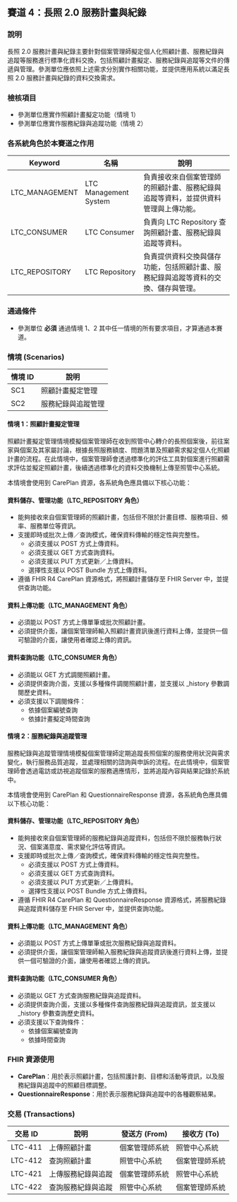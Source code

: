 ## 賽道 4：長照 2.0 服務計畫與紀錄

### 說明

長照 2.0 服務計畫與紀錄主要針對個案管理師擬定個人化照顧計畫、服務紀錄與追蹤等服務進行標準化資料交換，包括照顧計畫擬定、服務紀錄與追蹤等文件的傳遞與管理。參測單位應依照上述需求分別實作相關功能，並提供應用系統以滿足長照 2.0 服務計畫與紀錄的資料交換需求。

### 檢核項目

- 參測單位應實作照顧計畫擬定功能（情境 1）
- 參測單位應實作服務紀錄與追蹤功能（情境 2）

### 各系統角色於本賽道之作用

| Keyword | 名稱 | 說明 |
|---|---|---|
| LTC_MANAGEMENT | LTC Management System | 負責接收來自個案管理師的照顧計畫、服務紀錄與追蹤等資料，並提供資料管理與上傳功能。 |
| LTC_CONSUMER | LTC Consumer | 負責向 LTC Repository 查詢照顧計畫、服務紀錄與追蹤等資料。 |
| LTC_REPOSITORY | LTC Repository | 負責提供資料交換與儲存功能，包括照顧計畫、服務紀錄與追蹤等資料的交換、儲存與管理。 |

### 通過條件

- 參測單位 **必須** 通過情境 1、2 其中任一情境的所有要求項目，才算通過本賽道。

### 情境 (Scenarios)

| 情境 ID | 說明
|---|---|
| SC1 | 照顧計畫擬定管理
| SC2 | 服務紀錄與追蹤管理

#### 情境 1：照顧計畫擬定管理

照顧計畫擬定管理情境模擬個案管理師在收到照管中心轉介的長照個案後，前往案家與個案及其家屬討論，根據長照服務額度、問題清單及照顧需求擬定個人化照顧計畫的流程。在此情境中，個案管理師會透過標準化的評估工具對個案進行照顧需求評估並擬定照顧計畫，後續透過標準化的資料交換機制上傳至照管中心系統。

本情境會使用到 CarePlan 資源，各系統角色應具備以下核心功能：

#### 資料儲存、管理功能（LTC_REPOSITORY 角色）

- 能夠接收來自個案管理師的照顧計畫，包括但不限於計畫目標、服務項目、頻率、服務單位等資訊。
- 支援即時或批次上傳／查詢模式，確保資料傳輸的穩定性與完整性。
  - 必須支援以 POST 方式上傳資料。
  - 必須支援以 GET 方式查詢資料。
  - 必須支援以 PUT 方式更新／上傳資料。
  - 選擇性支援以 POST Bundle 方式上傳資料。
- 遵循 FHIR R4 CarePlan 資源格式，將照顧計畫儲存至 FHIR Server 中，並提供查詢功能。

#### 資料上傳功能（LTC_MANAGEMENT 角色）

- 必須能以 POST 方式上傳單筆或批次照顧計畫。
- 必須提供介面，讓個案管理師輸入照顧計畫資訊後進行資料上傳，並提供一個可驗證的介面，讓使用者確認上傳的資訊。

#### 資料查詢功能（LTC_CONSUMER 角色）

- 必須能以 GET 方式調閱照顧計畫。
- 必須提供查詢介面，支援以多種條件調閱照顧計畫，並支援以 _history 參數調閱歷史資料。
- 必須支援以下調閱條件：
  - 依據個案編號查詢
  - 依據計畫擬定時間查詢

#### 情境 2：服務紀錄與追蹤管理

服務紀錄與追蹤管理情境模擬個案管理師定期追蹤長照個案的服務使用狀況與需求變化，執行服務品質追蹤，並處理相關的諮詢與申訴的流程。在此情境中，個案管理師會透過電訪或訪視追蹤個案的服務適應情形，並將追蹤內容與結果記錄於系統中。

本情境會使用到 CarePlan 和 QuestionnaireResponse 資源，各系統角色應具備以下核心功能：

#### 資料儲存、管理功能（LTC_REPOSITORY 角色）

- 能夠接收來自個案管理師的服務紀錄與追蹤資料，包括但不限於服務執行狀況、個案滿意度、需求變化評估等資訊。
- 支援即時或批次上傳／查詢模式，確保資料傳輸的穩定性與完整性。
  - 必須支援以 POST 方式上傳資料。
  - 必須支援以 GET 方式查詢資料。
  - 必須支援以 PUT 方式更新／上傳資料。
  - 選擇性支援以 POST Bundle 方式上傳資料。
- 遵循 FHIR R4 CarePlan 和 QuestionnaireResponse 資源格式，將服務紀錄與追蹤資料儲存至 FHIR Server 中，並提供查詢功能。

#### 資料上傳功能（LTC_MANAGEMENT 角色）

- 必須能以 POST 方式上傳單筆或批次服務紀錄與追蹤資料。
- 必須提供介面，讓個案管理師輸入服務紀錄與追蹤資訊後進行資料上傳，並提供一個可驗證的介面，讓使用者確認上傳的資訊。

#### 資料查詢功能（LTC_CONSUMER 角色）

- 必須能以 GET 方式查詢服務紀錄與追蹤資料。
- 必須提供查詢介面，支援以多種條件查詢服務紀錄與追蹤資訊，並支援以 _history 參數查詢歷史資料。
- 必須支援以下查詢條件：
  - 依據個案編號查詢
  - 依據時間查詢

### FHIR 資源使用

- **CarePlan**：用於表示照顧計畫，包括照護計劃、目標和活動等資訊，以及服務紀錄與追蹤中的照顧目標調整。
- **QuestionnaireResponse**：用於表示服務紀錄與追蹤中的各種觀察結果。

### 交易 (Transactions)

| 交易 ID | 說明 | 發送方 (From) | 接收方 (To) |
|---|---|---|---|
| LTC-411 | 上傳照顧計畫 | 個案管理師系統 | 照管中心系統 |
| LTC-412 | 查詢照顧計畫 | 照管中心系統 | 個案管理師系統 |
| LTC-421 | 上傳服務紀錄與追蹤 | 個案管理師系統 | 照管中心系統 |
| LTC-422 | 查詢服務紀錄與追蹤 | 照管中心系統 | 個案管理師系統 |
